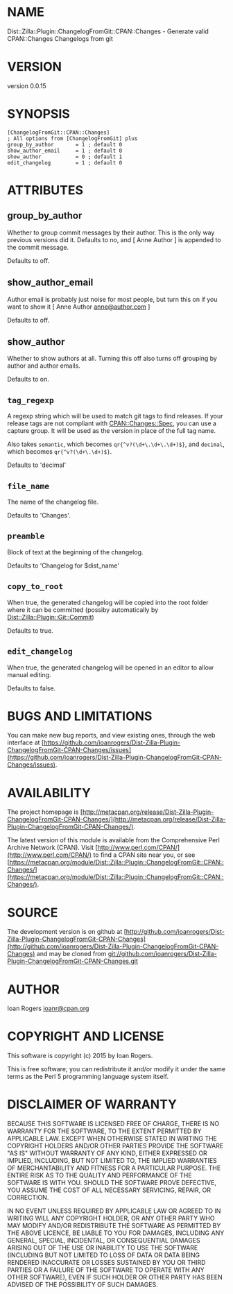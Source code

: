 # NAME

Dist::Zilla::Plugin::ChangelogFromGit::CPAN::Changes - Generate valid CPAN::Changes Changelogs from git

# VERSION

version 0.0.15

# SYNOPSIS

    [ChangelogFromGit::CPAN::Changes]
    ; All options from [ChangelogFromGit] plus
    group_by_author       = 1 ; default 0
    show_author_email     = 1 ; default 0
    show_author           = 0 ; default 1
    edit_changelog        = 1 ; default 0

# ATTRIBUTES

## group\_by\_author

Whether to group commit messages by their author. This is the only way previous
versions did it. Defaults to no, and \[ Anne Author \] is appended to the commit
message.

Defaults to off.

## show\_author\_email

Author email is probably just noise for most people, but turn this on if you
want to show it \[ Anne Author <anne@author.com> \]

Defaults to off.

## show\_author

Whether to show authors at all. Turning this off also
turns off grouping by author and author emails.

Defaults to on.

## `tag_regexp`

A regexp string which will be used to match git tags to find releases. If your
release tags are not compliant with [CPAN::Changes::Spec](https://metacpan.org/pod/CPAN::Changes::Spec), you can use a
capture group. It will be used as the version in place of the full tag name.

Also takes `semantic`, which becomes `qr{^v?(\d+\.\d+\.\d+)$}`, and
`decimal`, which becomes `qr{^v?(\d+\.\d+)$}`.

Defaults to 'decimal'

## `file_name`

The name of the changelog file.

Defaults to 'Changes'.

## `preamble`

Block of text at the beginning of the changelog.

Defaults to 'Changelog for $dist\_name'

## `copy_to_root`

When true, the generated changelog will be copied into the root folder where it
can be committed (possiby automatically by [Dist::Zilla::Plugin::Git::Commit](https://metacpan.org/pod/Dist::Zilla::Plugin::Git::Commit))

Defaults to true.

## `edit_changelog`

When true, the generated changelog will be opened in an editor to allow manual
editing.

Defaults to false.

# BUGS AND LIMITATIONS

You can make new bug reports, and view existing ones, through the
web interface at [https://github.com/ioanrogers/Dist-Zilla-Plugin-ChangelogFromGit-CPAN-Changes/issues](https://github.com/ioanrogers/Dist-Zilla-Plugin-ChangelogFromGit-CPAN-Changes/issues).

# AVAILABILITY

The project homepage is [http://metacpan.org/release/Dist-Zilla-Plugin-ChangelogFromGit-CPAN-Changes/](http://metacpan.org/release/Dist-Zilla-Plugin-ChangelogFromGit-CPAN-Changes/).

The latest version of this module is available from the Comprehensive Perl
Archive Network (CPAN). Visit [http://www.perl.com/CPAN/](http://www.perl.com/CPAN/) to find a CPAN
site near you, or see [https://metacpan.org/module/Dist::Zilla::Plugin::ChangelogFromGit::CPAN::Changes/](https://metacpan.org/module/Dist::Zilla::Plugin::ChangelogFromGit::CPAN::Changes/).

# SOURCE

The development version is on github at [http://github.com/ioanrogers/Dist-Zilla-Plugin-ChangelogFromGit-CPAN-Changes](http://github.com/ioanrogers/Dist-Zilla-Plugin-ChangelogFromGit-CPAN-Changes)
and may be cloned from [git://github.com/ioanrogers/Dist-Zilla-Plugin-ChangelogFromGit-CPAN-Changes.git](git://github.com/ioanrogers/Dist-Zilla-Plugin-ChangelogFromGit-CPAN-Changes.git)

# AUTHOR

Ioan Rogers <ioanr@cpan.org>

# COPYRIGHT AND LICENSE

This software is copyright (c) 2015 by Ioan Rogers.

This is free software; you can redistribute it and/or modify it under
the same terms as the Perl 5 programming language system itself.

# DISCLAIMER OF WARRANTY

BECAUSE THIS SOFTWARE IS LICENSED FREE OF CHARGE, THERE IS NO WARRANTY
FOR THE SOFTWARE, TO THE EXTENT PERMITTED BY APPLICABLE LAW. EXCEPT
WHEN OTHERWISE STATED IN WRITING THE COPYRIGHT HOLDERS AND/OR OTHER
PARTIES PROVIDE THE SOFTWARE "AS IS" WITHOUT WARRANTY OF ANY KIND,
EITHER EXPRESSED OR IMPLIED, INCLUDING, BUT NOT LIMITED TO, THE
IMPLIED WARRANTIES OF MERCHANTABILITY AND FITNESS FOR A PARTICULAR
PURPOSE. THE ENTIRE RISK AS TO THE QUALITY AND PERFORMANCE OF THE
SOFTWARE IS WITH YOU. SHOULD THE SOFTWARE PROVE DEFECTIVE, YOU ASSUME
THE COST OF ALL NECESSARY SERVICING, REPAIR, OR CORRECTION.

IN NO EVENT UNLESS REQUIRED BY APPLICABLE LAW OR AGREED TO IN WRITING
WILL ANY COPYRIGHT HOLDER, OR ANY OTHER PARTY WHO MAY MODIFY AND/OR
REDISTRIBUTE THE SOFTWARE AS PERMITTED BY THE ABOVE LICENCE, BE LIABLE
TO YOU FOR DAMAGES, INCLUDING ANY GENERAL, SPECIAL, INCIDENTAL, OR
CONSEQUENTIAL DAMAGES ARISING OUT OF THE USE OR INABILITY TO USE THE
SOFTWARE (INCLUDING BUT NOT LIMITED TO LOSS OF DATA OR DATA BEING
RENDERED INACCURATE OR LOSSES SUSTAINED BY YOU OR THIRD PARTIES OR A
FAILURE OF THE SOFTWARE TO OPERATE WITH ANY OTHER SOFTWARE), EVEN IF
SUCH HOLDER OR OTHER PARTY HAS BEEN ADVISED OF THE POSSIBILITY OF SUCH
DAMAGES.
